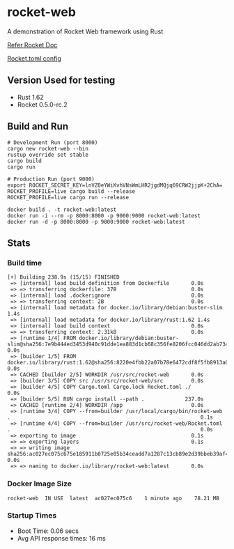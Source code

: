 # rocket-web

A demonstration of Rocket Web framework using Rust

[Refer Rocket Doc](https://github.com/SergioBenitez/Rocket/tree/master/examples/hello)

[Rocket.toml config](https://docs.rs/rocket/0.5.0-rc.2/rocket/config/index.html)


## Version Used for testing
- Rust 1.62
- Rocket 0.5.0-rc.2


## Build and Run

``` shell script
# Development Run (port 8000)
cargo new rocket-web --bin
rustup override set stable
cargo build
cargo run

# Production Run (port 9000)
export ROCKET_SECRET_KEY=lnVZ0eYWiKvhVNsWmLHR2jgdMQjq69CRW2jjpK+2ChA= 
ROCKET_PROFILE=live cargo build --release
ROCKET_PROFILE=live cargo run --release
```

```
docker build . -t rocket-web:latest
docker run -i --rm -p 8000:8000 -p 9000:9000 rocket-web:latest
docker run -d -p 8000:8000 -p 9000:9000 rocket-web:latest
```


## Stats

### Build time
```
[+] Building 238.9s (15/15) FINISHED                            
 => [internal] load build definition from Dockerfile       0.0s
 => => transferring dockerfile: 37B                        0.0s
 => [internal] load .dockerignore                          0.0s
 => => transferring context: 2B                            0.0s
 => [internal] load metadata for docker.io/library/debian:buster-slim 1.4s
 => [internal] load metadata for docker.io/library/rust:1.62 1.4s
 => [internal] load build context                          0.0s
 => => transferring context: 2.31kB                        0.0s
 => [runtime 1/4] FROM docker.io/library/debian:buster-slim@sha256:7e9b444ed3453d940c91dde1ea883d1cb68c356fe8206fcc046dd2ab73431982 0.0s
 => [builder 1/5] FROM docker.io/library/rust:1.62@sha256:8220e4fbb22a07b78e6472cdf8f5fb8913a04974c26b130177b73a8a64334541          0.0s
 => CACHED [builder 2/5] WORKDIR /usr/src/rocket-web       0.0s
 => [builder 3/5] COPY src /usr/src/rocket-web/src         0.0s
 => [builder 4/5] COPY Cargo.toml Cargo.lock Rocket.toml ./                                                                         0.0s
 => [builder 5/5] RUN cargo install --path .             237.0s
 => CACHED [runtime 2/4] WORKDIR /app                      0.0s 
 => [runtime 3/4] COPY --from=builder /usr/local/cargo/bin/rocket-web .                                                             0.1s 
 => [runtime 4/4] COPY --from=builder /usr/src/rocket-web/Rocket.toml .                                                             0.0s 
 => exporting to image                                     0.1s 
 => => exporting layers                                    0.1s 
 => => writing image sha256:ac027ec075c675e185911b0725e05b34ceadd7a1287c13cb89e2d39bbeb39af4                                        0.0s 
 => => naming to docker.io/library/rocket-web:latest       0.0s                                                                                                                                                 
```

### Docker Image Size
```
rocket-web	IN USE	latest	ac027ec075c6	1 minute ago	78.21 MB
```

### Startup Times
- Boot Time: 0.06 secs
- Avg API response times: 16 ms
